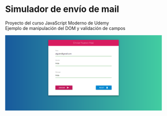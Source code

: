 # Simulador de envío de mail
Proyecto del curso JavaScript Moderno de Udemy<br>
Ejemplo de manipulación del DOM y validación de campos

![preview](https://github.com/leisosag/simulador-mail/blob/master/img/preview.png)
